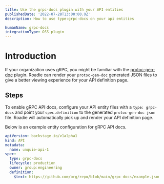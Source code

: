 ```yaml
---
title: Use the grpc-docs plugin with your API entities
publishedDate: '2022-07-28T13:00:00.0Z'
description: How to use type:grpc-docs on your api entities

humanName: grpc-docs
integrationType: OSS plugin
---
```


# Introduction

If your organization uses gRPC, you might be familiar with the [protoc-gen-doc](https://github.com/pseudomuto/protoc-gen-doc) plugin. Roadie can render your `protoc-gen-doc` generated JSON files to give a better viewing experience for your API definition page.

## Steps

To enable gRPC API docs, configure your API entity files with a `type: grpc-docs` and point your `spec.definition` to the generated `protoc-gen-doc json` file. Roadie will automatically pick up and render your API definition page.

Below is an example entity configuration for gRPC API docs.

```yaml
apiVersion: backstage.io/v1alpha1
kind: API
metadata:
  name: unquie-api-1
spec:
  type: grpc-docs
  lifecycle: production
  owner: group:engineering
  definition:
    $text: https://github.com/org/repo/blob/main/grpc-docs/example.json
```
